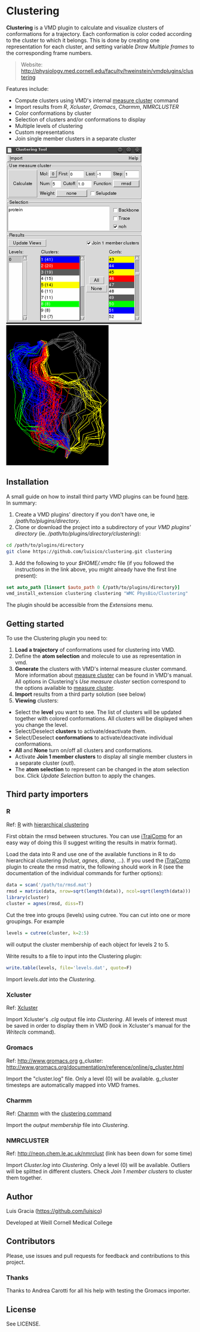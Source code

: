 Clustering
=====

**Clustering** is a VMD plugin to calculate and visualize clusters of conformations for a trajectory. Each conformation is color coded according to the cluster to which it belongs. This is done by creating one representation for each cluster, and setting variable *Draw Multiple frames* to the corresponding frame numbers.

> Website: http://physiology.med.cornell.edu/faculty/hweinstein/vmdplugins/clustering

Features include:

* Compute clusters using VMD's internal [measure cluster](http://www.ks.uiuc.edu/Research/vmd/current/ug/node136.html) command
* Import results from *R*, *Xcluster*, *Gromacs*, *Charmm*, *NMRCLUSTER*
* Color conformations by cluster
* Selection of clusters and/or conformations to display
* Multiple levels of clustering
* Custom representations
* Join single member clusters in a separate cluster

![Clustering Tool interface](clustering1.png?raw=true)
![Clustering Tool example](clustering2.png?raw=true)

## Installation

A small guide on how to install third party VMD plugins can be found [here](http://physiology.med.cornell.edu/faculty/hweinstein/vmdplugins/installation.html). In summary:

1. Create a VMD plugins' directory if you don't have one, ie */path/to/plugins/directory*.
2. Clone or download the project into a subdirectory of your *VMD plugins' directory* (ie. */path/to/plugins/directory/clustering*):
```sh
cd /path/to/plugins/directory
git clone https://github.com/luisico/clustering.git clustering
```

3. Add the following to your *$HOME/.vmdrc* file (if you followed the instructions in the link above, you might already have the first line present):
```tcl
set auto_path [linsert $auto_path 0 {/path/to/plugins/directory}]
vmd_install_extension clustering clustering "WMC PhysBio/Clustering"
```
The plugin should be accessible from the *Extensions* menu.

## Getting started

To use the Clustering plugin you need to:

1. **Load a trajectory** of conformations used for clustering into VMD.
2. Define the **atom selection** and molecule to use as representation in vmd.
3. **Generate** the clusters with VMD's internal measure cluster command. More information about [measure cluster](http://www.ks.uiuc.edu/Research/vmd/current/ug/node136.html) can be found in VMD's manual. All options in Clustering's *Use measure cluster* section correspond to the options available to [measure cluster](http://www.ks.uiuc.edu/Research/vmd/current/ug/node136.html).
4. **Import** results from a third party solution (see below)
5. **Viewing** clusters:
  * Select the **level** you want to see. The list of clusters will be updated together with colored conformations. All clusters will be displayed when you change the level.
  * Select/Deselect **clusters** to activate/deactivate them.
  * Select/Deselect **conformations** to activate/deactivate individual conformations.
  * **All** and **None** turn on/off all clusters and conformations.
  * Activate **Join 1 member clusters** to display all single member clusters in a separate cluster (*outl*).
  * The **atom selection** to represent can be changed in the atom selection box. Click *Update Selection* button to apply the changes.

## Third party importers

### R

Ref: [R](http://www.r-project.org) with [hierarchical clustering](http://cran.r-project.org/src/contrib/Descriptions/cluster.html)

First obtain the rmsd between structures. You can use [iTrajComp](http://physiology.med.cornell.edu/faculty/hweinstein/vmdplugins/itrajcomp) for an easy way of doing this (I suggest writing the results in matrix format).

Load the data into R and use one of the available functions in R to do hierarchical clustering (*hclust*, *agnes*, *diana*, ...). If you used the [iTrajComp](http://physiology.med.cornell.edu/faculty/hweinstein/vmdplugins/itrajcomp) plugin to create the rmsd matrix, the following should work in R (see the documentation of the individual commands for further options):
```R
data = scan('/path/to/rmsd.mat')
rmsd = matrix(data, nrow=sqrt(length(data)), ncol=sqrt(length(data)))
library(cluster)
cluster = agnes(rmsd, diss=T)
```

Cut the tree into groups (levels) using cutree. You can cut into one or more groupings. For example
```R
levels = cutree(cluster, k=2:5)
```
will output the cluster membership of each object for levels 2 to 5.

Write results to a file to input into the Clustering plugin:
```R
write.table(levels, file='levels.dat', quote=F)
```

Import *levels.dat* into the *Clustering*.

### Xcluster

Ref: [Xcluster](http://www.schrodinger.com)

Import Xcluster's *.clg* output file into *Clustering*. All levels of interest must be saved in order to display them in VMD (look in Xcluster's manual for the *Writecls* command).

### Gromacs

Ref: http://www.gromacs.org
g_cluster: http://www.gromacs.org/documentation/reference/online/g_cluster.html

Import the "cluster.log" file. Only a level (0) will be available. g_cluster timesteps are automatically mapped into VMD frames.

### Charmm

Ref: [Charmm](http://http://www.charmm.org) with the [clustering command](http://http://www.charmm.org/documentation/c35b1/correl.html#%20Cluster)

Import the *output membership* file into *Clustering*.

### NMRCLUSTER

Ref: http://neon.chem.le.ac.uk/nmrclust (link has been down for some time)

Import *Cluster.log* into *Clustering*. Only a level (0) will be available. Outliers will be splitted in different clusters. Check *Join 1 member clusters* to cluster them together.

## Author

Luis Gracia (https://github.com/luisico)

Developed at Weill Cornell Medical College

## Contributors

Please, use issues and pull requests for feedback and contributions to this project.

### Thanks

Thanks to Andrea Carotti for all his help with testing the Gromacs importer.

## License

See LICENSE.
